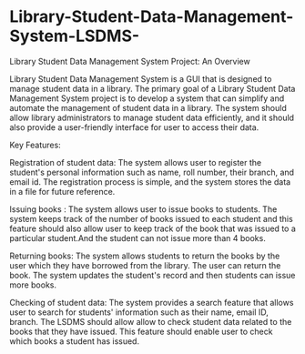 # Library-Student-Data-Management-System-LSDMS-
Library Student Data Management System Project: An Overview

Library Student Data Management System is a GUI that is designed to manage student data in a library. The primary goal of a Library Student Data Management System project is to develop a system that can simplify and automate the management of student data in a library. The system should allow library administrators to manage student data efficiently, and it should also provide a user-friendly interface for user to access their data.

Key Features:

Registration of student data: The system allows user to register the student's personal information such as name, roll number, their branch, and email id. The registration process is simple, and the system stores the data in a file for future reference.

Issuing books : The system allows user to issue books to students. The system keeps track of the number of books issued to each student and this feature should also allow user to keep track of the book that was issued to a particular student.And the student can not issue more than 4 books.

Returning books: The system allows students to return the books by the user which they have borrowed from the library. The user can return the book. The system updates the student's record and then students can issue more books.

Checking of student data: The system provides a search feature that allows user to search for students' information such as their name, email ID, branch. The LSDMS should allow allow to check student data related to the books that they have issued. This feature should enable user to check which books a student has issued.
